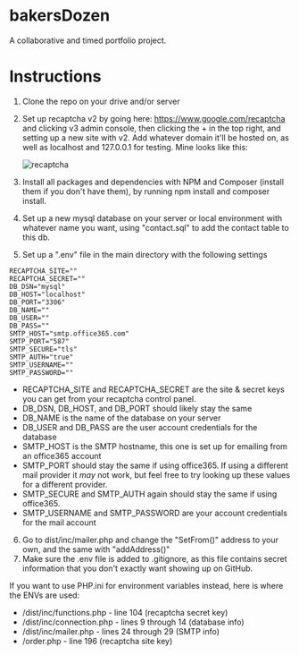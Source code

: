 # bakersDozen
A collaborative and timed portfolio project.

# Instructions
1) Clone the repo on your drive and/or server
2) Set up recaptcha v2 by going here: https://www.google.com/recaptcha and clicking v3 admin console, then clicking the + in the top right, and setting up a new site with v2.
   Add whatever domain it'll be hosted on, as well as localhost and 127.0.0.1 for testing. Mine looks like this:
   
   ![recaptcha](https://i.imgur.com/PSo3boq.png)
3) Install all packages and dependencies with NPM and Composer (install them if you don't have them), by running npm install and composer install.
4) Set up a new mysql database on your server or local environment with whatever name you want, using "contact.sql" to add the contact table to this db.
5) Set up a ".env" file in the main directory with the following settings

```
RECAPTCHA_SITE=""
RECAPTCHA_SECRET=""
DB_DSN="mysql"
DB_HOST="localhost"
DB_PORT="3306"
DB_NAME=""
DB_USER=""
DB_PASS=""
SMTP_HOST="smtp.office365.com"
SMTP_PORT="587"
SMTP_SECURE="tls"
SMTP_AUTH="true"
SMTP_USERNAME=""
SMTP_PASSWORD=""
```

  - RECAPTCHA_SITE and RECAPTCHA_SECRET are the site & secret keys you can get from your recaptcha control panel.
  - DB_DSN, DB_HOST, and DB_PORT should likely stay the same
  - DB_NAME is the name of the database on your server
  - DB_USER and DB_PASS are the user account credentials for the database
  - SMTP_HOST is the SMTP hostname, this one is set up for emailing from an office365 account
  - SMTP_PORT should stay the same if using office365. If using a different mail provider it *may* not work, but feel free to try looking up these values for a different provider.
  - SMTP_SECURE and SMTP_AUTH again should stay the same if using office365.
  - SMTP_USERNAME and SMTP_PASSWORD are your account credentials for the mail account

6) Go to dist/inc/mailer.php and change the "SetFrom()" address to your own, and the same with "addAddress()"
7) Make sure the .env file is added to .gitignore, as this file contains secret information that you don't exactly want showing up on GitHub.

If you want to use PHP.ini for environment variables instead, here is where the ENVs are used:

- /dist/inc/functions.php - line 104 (recaptcha secret key)
- /dist/inc/connection.php - lines 9 through 14 (database info)
- /dist/inc/mailer.php - lines 24 through 29 (SMTP info)
- /order.php - line 196 (recaptcha site key)
